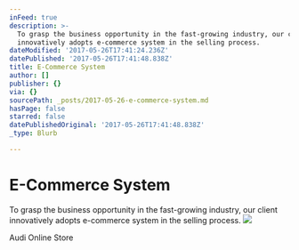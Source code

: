 ```yaml
---
inFeed: true
description: >-
  To grasp the business opportunity in the fast-growing industry, our client
  innovatively adopts e-commerce system in the selling process.
dateModified: '2017-05-26T17:41:24.236Z'
datePublished: '2017-05-26T17:41:48.838Z'
title: E-Commerce System
author: []
publisher: {}
via: {}
sourcePath: _posts/2017-05-26-e-commerce-system.md
hasPage: false
starred: false
datePublishedOriginal: '2017-05-26T17:41:48.838Z'
_type: Blurb

---
```

# E-Commerce System

To grasp the business opportunity in the fast-growing industry, our client innovatively adopts e-commerce system in the selling process.
![](https://the-grid-user-content.s3-us-west-2.amazonaws.com/009e283d-5454-4c94-bffb-87045306d158.jpg)

<article style=""><p>Audi Online Store</p></article>